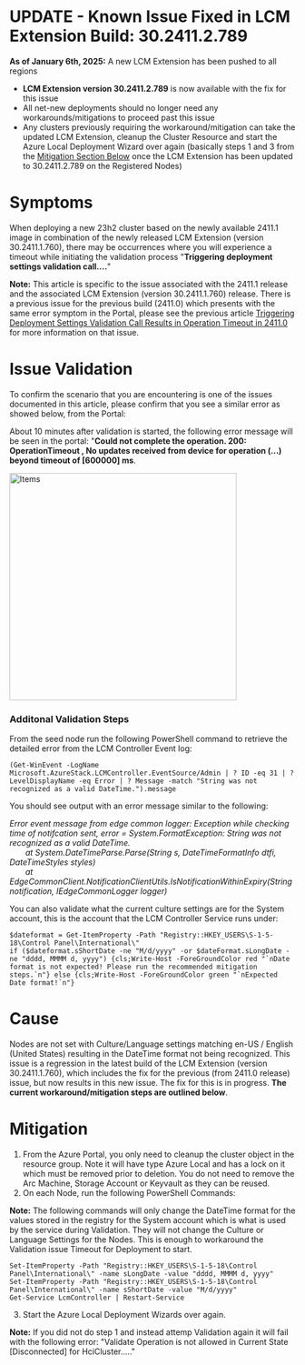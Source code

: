 # UPDATE - Known Issue Fixed in LCM Extension Build: 30.2411.2.789

**As of January 6th, 2025:** A new LCM Extension has been pushed to all regions
- **LCM Extension version 30.2411.2.789** is now available with the fix for this issue
- All net-new deployments should no longer need any workarounds/mitigations to proceed past this issue
- Any clusters previously requiring the workaround/mitigation can take the updated LCM Extension, cleanup the Cluster Resource and start the Azure Local Deployment Wizard over again (basically steps 1 and 3 from the [Mitigation Section Below](https://github.com/Azure/AzureLocal-Supportability/edit/main/TSG/Deployment/Triggering-deployment-settings-validation-call-results-in-OperationTimeout-2411-1-and-LCM-Extension-2411-1.md#mitigation) once the LCM Extension has been updated to 30.2411.2.789 on the Registered Nodes)

# Symptoms
  
When deploying a new 23h2 cluster based on the newly available 2411.1 image in combination of the newly released LCM Extension (version 30.2411.1.760), there may be occurrences where you will experience a timeout while initiating the validation process "**Triggering deployment settings validation call....**"

**Note:** This article is specific to the issue associated with the 2411.1 release and the associated LCM Extension (version 30.2411.1.760) release. There is a previous issue for the previous build (2411.0) which presents with the same error symptom in the Portal, please see the previous article [Triggering Deployment Settings Validation Call Results in Operation Timeout in 2411.0](https://github.com/Azure/AzureLocal-Supportability/blob/main/TSG/Deployment/Triggering-deployment-settings-validation-call-results-in-OperationTimeout-2411-0.md) for more information on that issue.

# Issue Validation
To confirm the scenario that you are encountering is one of the issues documented in this article, please confirm that you see a similar error as showed below, from the Portal:

About 10 minutes after validation is started, the following error message will be seen in the portal:
"**Could not complete the operation. 200: OperationTimeout , No updates received from device for operation (...) beyond timeout of [600000] ms**.

<img width="400" alt="Items" src="https://github.com/user-attachments/assets/4a397318-7d01-4674-9db5-e406fc15a0fe">

### Additonal Validation Steps
From the seed node run the following PowerShell command to retrieve the detailed error from the LCM Controller Event log:

```
(Get-WinEvent -LogName Microsoft.AzureStack.LCMController.EventSource/Admin | ? ID -eq 31 | ? LevelDisplayName -eq Error | ? Message -match "String was not recognized as a valid DateTime.").message
```

You should see output with an error message similar to the following:

_Error event message from edge common logger: Exception while checking time of notifcation sent, error = System.FormatException: String was not recognized as a valid DateTime.<br>
&emsp;&emsp;at System.DateTimeParse.Parse(String s, DateTimeFormatInfo dtfi, DateTimeStyles styles)<br>
&emsp;&emsp;at EdgeCommonClient.NotificationClientUtils.IsNotificationWithinExpiry(String notification, IEdgeCommonLogger logger)_

You can also validate what the current culture settings are for the System account, this is the account that the LCM Controller Service runs under:

```
$dateformat = Get-ItemProperty -Path "Registry::HKEY_USERS\S-1-5-18\Control Panel\International\" 
if ($dateformat.sShortDate -ne "M/d/yyyy" -or $dateFormat.sLongDate -ne "dddd, MMMM d, yyyy") {cls;Write-Host -ForeGroundColor red "`nDate format is not expected! Please run the recommended mitigation steps.`n"} else {cls;Write-Host -ForeGroundColor green "`nExpected Date format!`n"}
```

# Cause
Nodes are not set with Culture/Language settings matching en-US / English (United States) resulting in the DateTime format not being recognized. This issue is a regression in the latest build of the LCM Extension (version 30.2411.1.760), which includes the fix for the previous (from 2411.0 release) issue, but now results in this new issue. The fix for this is in progress. **The current workaround/mitigation steps are outlined below**.

# Mitigation
1. From the Azure Portal, you only need to cleanup the cluster object in the resource group. Note it will have type Azure Local and has a lock on it which must be removed prior to deletion. You do not need to remove the Arc Machine, Storage Account or Keyvault as they can be reused.
2. On each Node, run the following PowerShell Commands:

**Note:** The following commands will only change the DateTime format for the values stored in the registry for the System account which is what is used by the service during Validation. They will not change the Culture or Language Settings for the Nodes. This is enough to workaround the Validation issue Timeout for Deployment to start.

```
Set-ItemProperty -Path "Registry::HKEY_USERS\S-1-5-18\Control Panel\International\" -name sLongDate -value "dddd, MMMM d, yyyy"
Set-ItemProperty -Path "Registry::HKEY_USERS\S-1-5-18\Control Panel\International\" -name sShortDate -value "M/d/yyyy"
Get-Service LcmController | Restart-Service
```
3. Start the Azure Local Deployment Wizards over again.

**Note:** If you did not do step 1 and instead attemp Validation again it will fail with the following error: "Validate Operation is not allowed in Current State [Disconnected] for HciCluster....."
